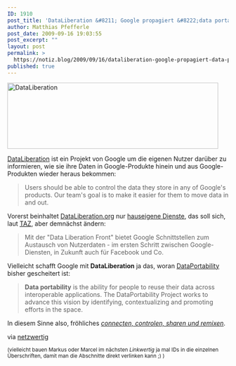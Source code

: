 ```yaml
---
ID: 1910
post_title: 'DataLiberation &#8211; Google propagiert &#8222;data portability&#8220;'
author: Matthias Pfefferle
post_date: 2009-09-16 19:03:55
post_excerpt: ""
layout: post
permalink: >
  https://notiz.blog/2009/09/16/dataliberation-google-propagiert-data-portability/
published: true
---
```

<img src="http://notiz.blog/wp-content/uploads/2009/09/dataliberation.jpg" alt="DataLiberation" title="DataLiberation" width="480" height="150" class="aligncenter size-full wp-image-1915" />

<a href="http://www.dataliberation.org/">DataLiberation</a> ist ein Projekt von Google um die eigenen Nutzer darüber zu informieren, wie sie ihre Daten in Google-Produkte hinein und aus Google-Produkten wieder heraus bekommen:

<blockquote>Users should be able to control the data they store in
any of Google's products. Our team's goal is to
make it easier for them to move data in and out.</blockquote>

Vorerst beinhaltet <a href="http://www.dataliberation.org/">DataLiberation.org</a> nur <a href="http://www.dataliberation.org/google">hauseigene Dienste</a>, das soll sich, laut <abbr title="Die Tageszeitung"><a href="http://www.taz.de/1/leben/internet/artikel/1/die-google-schnittstelle/">TAZ</a></abbr>, aber demnächst ändern:

<blockquote>Mit der "Data Liberation Front" bietet Google Schnittstellen zum Austausch von Nutzerdaten - im ersten Schritt zwischen Google-Diensten, in Zukunft auch für Facebook und Co.</blockquote>

Vielleicht schafft Google mit <strong>DataLiberation</strong> ja das, woran <a href="http://dataportability.org/">DataPortability</a> bisher gescheitert ist:

<blockquote><strong>Data portability</strong> is the ability for people to reuse their data across interoperable applications. The DataPortability Project works to advance this vision by identifying, contextualizing and promoting efforts in the space.</blockquote>

In diesem Sinne also, fröhliches <a href="http://dataportability.org/"><em>connecten, controlen, sharen und remixen</em></a>.

via <a href="http://netzwertig.com/2009/09/16/linkwertig-magento-fast-flip-facebook-shopstyle/">netzwertig</a>

<small>(vielleicht bauen Markus oder Marcel im nächsten <em>Linkwertig</em> ja mal IDs in die einzelnen Überschriften, damit man die Abschnitte direkt verlinken kann ;) )</small>